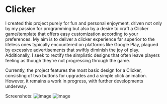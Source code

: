 # Clicker

I created this project purely for fun and personal enjoyment, driven not only by my passion for programming but also by a desire to craft a Clicker game/template that offers easy customization according to your preferences. My aim is to deliver a clicker experience far superior to the lifeless ones typically encountered on platforms like Google Play, plagued by excessive advertisements that swiftly diminish the joy of play. Additionally, I seek to rectify the simplistic designs that often leave players feeling as though they're not progressing through the game.

Currently, the project features the most basic design for a Clicker, consisting of two buttons for upgrades and a simple click animation. However, it remains a work in progress, with further developments underway.

Screenshots:
![image](https://github.com/AdrianMarczak/Clicker/assets/166059177/66827d65-c1da-4bd7-b0fd-f81e5fac8bde)
![image](https://github.com/AdrianMarczak/Clicker/assets/166059177/c3cc2cfc-edba-4205-9382-aae757f93d45)
